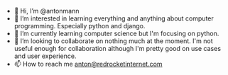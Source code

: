 - 👋 Hi, I’m @antonmann
- 👀 I’m interested in learning everything and anything about computer programming. Especially python and django.
- 🌱 I’m currently learning computer science but I'm focusing on python. 
- 💞️ I’m looking to collaborate on nothing much at the moment. I'm not useful enough for collaboration although I'm pretty good on use cases and user experience.
- 📫 How to reach me anton@redrocketinternet.com

<!---
antonmann/antonmann is a ✨ special ✨ repository because its `README.md` (this file) appears on your GitHub profile.
You can click the Preview link to take a look at your changes.
--->
